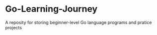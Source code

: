 # Go-Learning-Journey
A reposity for storing beginner-level Go language programs and pratice projects
